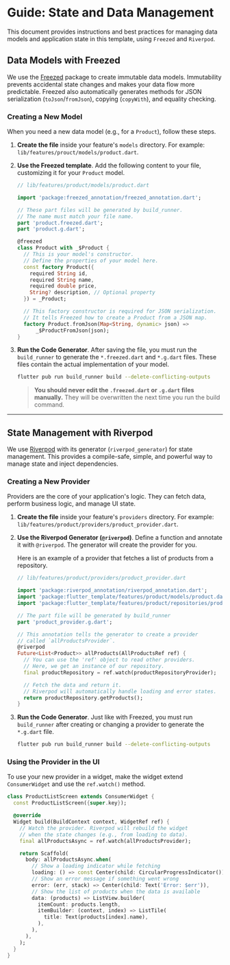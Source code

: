 # Guide: State and Data Management

This document provides instructions and best practices for managing data models and application state in this template, using `Freezed` and `Riverpod`.

## Data Models with Freezed

We use the [Freezed](https://pub.dev/packages/freezed) package to create immutable data models. Immutability prevents accidental state changes and makes your data flow more predictable. Freezed also automatically generates methods for JSON serialization (`toJson`/`fromJson`), copying (`copyWith`), and equality checking.

### Creating a New Model

When you need a new data model (e.g., for a `Product`), follow these steps.

1.  **Create the file** inside your feature's `models` directory. For example: `lib/features/prouct/models/product.dart`.

2.  **Use the Freezed template**. Add the following content to your file, customizing it for your `Product` model.

    ```dart
    // lib/features/product/models/product.dart

    import 'package:freezed_annotation/freezed_annotation.dart';

    // These part files will be generated by build_runner.
    // The name must match your file name.
    part 'product.freezed.dart';
    part 'product.g.dart';

    @freezed
    class Product with _$Product {
      // This is your model's constructor.
      // Define the properties of your model here.
      const factory Product({
        required String id,
        required String name,
        required double price,
        String? description, // Optional property
      }) = _Product;

      // This factory constructor is required for JSON serialization.
      // It tells Freezed how to create a Product from a JSON map.
      factory Product.fromJson(Map<String, dynamic> json) =>
          _$ProductFromJson(json);
    }
    ```

3.  **Run the Code Generator**. After saving the file, you must run the `build_runner` to generate the `*.freezed.dart` and `*.g.dart` files. These files contain the actual implementation of your model.

    ```sh
    flutter pub run build_runner build --delete-conflicting-outputs
    ```

    > **You should never edit the `.freezed.dart` or `.g.dart` files manually.** They will be overwritten the next time you run the build command.

---

## State Management with Riverpod

We use [Riverpod](https://riverpod.dev/) with its generator (`riverpod_generator`) for state management. This provides a compile-safe, simple, and powerful way to manage state and inject dependencies.

### Creating a New Provider

Providers are the core of your application's logic. They can fetch data, perform business logic, and manage UI state.

1.  **Create the file** inside your feature's `providers` directory. For example: `lib/features/product/providers/product_provider.dart`.

2.  **Use the Riverpod Generator (`@riverpod`)**. Define a function and annotate it with `@riverpod`. The generator will create the provider for you.

    Here is an example of a provider that fetches a list of products from a repository.

    ```dart
    // lib/features/product/providers/product_provider.dart

    import 'package:riverpod_annotation/riverpod_annotation.dart';
    import 'package:flutter_template/features/product/models/product.dart';
    import 'package:flutter_template/features/product/repositories/product_repository.dart';

    // The part file will be generated by build_runner
    part 'product_provider.g.dart';

    // This annotation tells the generator to create a provider
    // called `allProductsProvider`.
    @riverpod
    Future<List<Product>> allProducts(AllProductsRef ref) {
      // You can use the 'ref' object to read other providers.
      // Here, we get an instance of our repository.
      final productRepository = ref.watch(productRepositoryProvider);

      // Fetch the data and return it.
      // Riverpod will automatically handle loading and error states.
      return productRepository.getProducts();
    }
    ```

3.  **Run the Code Generator**. Just like with Freezed, you must run `build_runner` after creating or changing a provider to generate the `*.g.dart` file.

    ```sh
    flutter pub run build_runner build --delete-conflicting-outputs
    ```

### Using the Provider in the UI

To use your new provider in a widget, make the widget extend `ConsumerWidget` and use the `ref.watch()` method.

```dart
class ProductListScreen extends ConsumerWidget {
  const ProductListScreen({super.key});

  @override
  Widget build(BuildContext context, WidgetRef ref) {
    // Watch the provider. Riverpod will rebuild the widget
    // when the state changes (e.g., from loading to data).
    final allProductsAsync = ref.watch(allProductsProvider);

    return Scaffold(
      body: allProductsAsync.when(
        // Show a loading indicator while fetching
        loading: () => const Center(child: CircularProgressIndicator()),
        // Show an error message if something went wrong
        error: (err, stack) => Center(child: Text('Error: $err')),
        // Show the list of products when the data is available
        data: (products) => ListView.builder(
          itemCount: products.length,
          itemBuilder: (context, index) => ListTile(
            title: Text(products[index].name),
          ),
        ),
      ),
    );
  }
}
```
